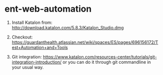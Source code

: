 # ent-web-automation

1. Install Katalon from: http://download.katalon.com/5.8.3/Katalon_Studio.dmg
   
2. Checkout: https://guardanthealth.atlassian.net/wiki/spaces/ES/pages/696156172/Test+Automation+and+Tools

3. Git integration: https://www.katalon.com/resources-center/tutorials/git-integration-introduction/ 
   or you can do it through git commandline in your usual way.
